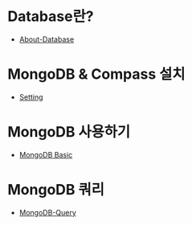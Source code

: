 # Database란?

* [About-Database](https://github.com/pmirnc-dev/pds-welcome/wiki/MongoDB-01.-About-DB)

# MongoDB & Compass 설치

* [Setting](https://github.com/pmirnc-dev/pds-welcome/wiki/MongoDB-02.-Setting)

# MongoDB 사용하기

* [MongoDB Basic](https://github.com/pmirnc-dev/pds-welcome/wiki/MongoDB-03.-Let's-start-MongoDB)

# MongoDB 쿼리

* [MongoDB-Query](https://github.com/pmirnc-dev/pds-welcome/wiki/MongoDB-04.-MongoDB-Query)